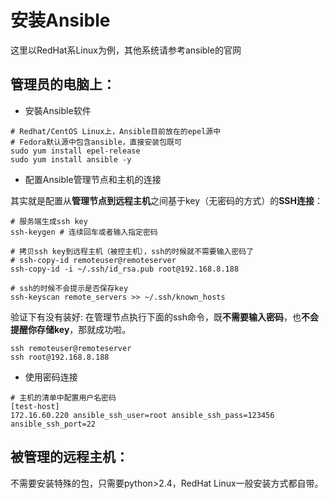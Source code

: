 # 安装Ansible

这里以RedHat系Linux为例，其他系统请参考ansible的官网


## 管理员的电脑上：


* 安裝Ansible软件

```shell
# Redhat/CentOS Linux上，Ansible目前放在的epel源中
# Fedora默认源中包含ansible，直接安装包既可
sudo yum install epel-release 
sudo yum install ansible -y 
```

* 配置Ansible管理节点和主机的连接

其实就是配置从**管理节点到远程主机**之间基于key（无密码的方式）的**SSH连接**：

```shell
# 服务端生成ssh key
ssh-keygen # 连续回车或者输入指定密码
```

```shell
# 拷贝ssh key到远程主机（被控主机），ssh的时候就不需要输入密码了 
# ssh-copy-id remoteuser@remoteserver 
ssh-copy-id -i ~/.ssh/id_rsa.pub root@192.168.8.188
```

```shell
# ssh的时候不会提示是否保存key
ssh-keyscan remote_servers >> ~/.ssh/known_hosts
```

验证下有没有装好: 在管理节点执行下面的ssh命令，既**不需要输入密码**，也**不会提醒你存储key**，那就成功啦。

```shell
ssh remoteuser@remoteserver
ssh root@192.168.8.188
```

- 使用密码连接

```shell
# 主机的清单中配置用户名密码
[test-host]
172.16.60.220 ansible_ssh_user=root ansible_ssh_pass=123456 ansible_ssh_port=22
```

## 被管理的远程主机：

不需要安装特殊的包，只需要python>2.4，RedHat Linux一般安装方式都自带。

